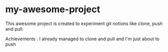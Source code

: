 # my-awesome-project

This awesome project is created to experiment git notions like clone, push and pull.


Achievements : I already managed to clone and pull and I'm just about to push